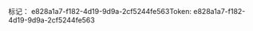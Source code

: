 <span data-ttu-id="69316-101">标记： e828a1a7-f182-4d19-9d9a-2cf5244fe563</span><span class="sxs-lookup"><span data-stu-id="69316-101">Token: e828a1a7-f182-4d19-9d9a-2cf5244fe563</span></span>